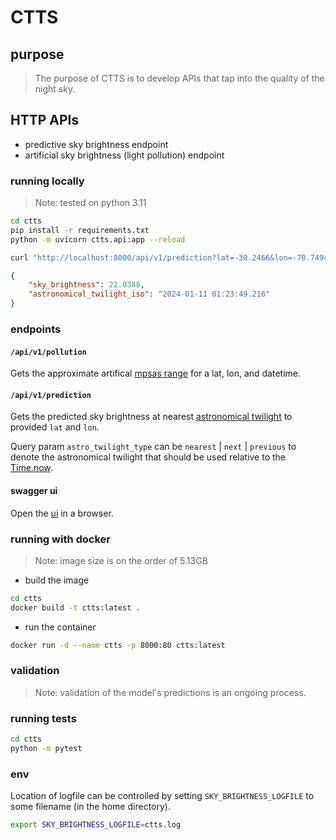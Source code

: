 # CTTS

## purpose

> The purpose of CTTS is to develop APIs that tap into the quality of the night sky.

## HTTP APIs

- predictive sky brightness endpoint
- artificial sky brightness (light pollution) endpoint

### running locally

> Note: tested on python 3.11

```sh
cd ctts
pip install -r requirements.txt
python -m uvicorn ctts.api:app --reload
```

```sh
curl "http://localhost:8000/api/v1/prediction?lat=-30.2466&lon=-70.7494&astro_twilight_type=next"

```

```json
{
	"sky_brightness": 22.0388,
	"astronomical_twilight_iso": "2024-01-11 01:23:49.216"
}
```

### endpoints

#### `/api/v1/pollution`

Gets the approximate artifical [mpsas range](https://djlorenz.github.io/astronomy/lp2022/colors.html) for a lat, lon, and datetime.

#### `/api/v1/prediction`

Gets the predicted sky brightness at nearest [astronomical twilight](https://www.weather.gov/lmk/twilight-types#:~:text=Astronomical%20Twilight%3A,urban%20or%20suburban%20light%20pollution.) to provided `lat` and `lon`.

Query param `astro_twilight_type` can be `nearest` | `next` | `previous` to denote the astronomical twilight that should be used relative to the [Time.now](https://docs.astropy.org/en/stable/api/astropy.time.Time.html#astropy.time.Time.now).

#### swagger ui

Open the [ui](http://localhost:8000/docs) in a browser.

### running with docker

> Note: image size is on the order of 5.13GB

- build the image

```sh
cd ctts
docker build -t ctts:latest .
```

- run the container

```sh
docker run -d --name ctts -p 8000:80 ctts:latest
```

### validation

> Note: validation of the model's predictions is an ongoing process.

### running tests

```sh
cd ctts
python -m pytest
```

### env

Location of logfile can be controlled by setting `SKY_BRIGHTNESS_LOGFILE` to
some filename (in the home directory).

```sh
export SKY_BRIGHTNESS_LOGFILE=ctts.log
```
